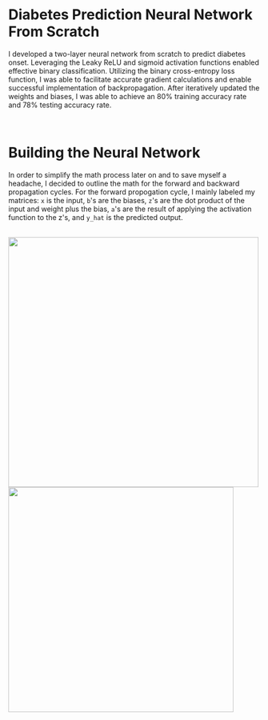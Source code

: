# Diabetes Prediction Neural Network From Scratch
I developed a two-layer neural network from scratch to predict diabetes onset. Leveraging the Leaky ReLU and sigmoid activation functions enabled effective binary classification. Utilizing the binary cross-entropy loss function, I was able to facilitate accurate gradient calculations and enable successful implementation of backpropagation. After iteratively updated the weights and biases, I was able to achieve an 80% training accuracy rate and 78% testing accuracy rate. 

<br />

# Building the Neural Network
In order to simplify the math process later on and to save myself a headache, I decided to outline the math for the forward and backward propagation cycles. For the forward propogation cycle, I mainly labeled my matrices: `x` is the input, `b`'s are the biases, `z`'s are the dot product of the input and weight plus the bias, `a`'s are the result of applying the activation function to the z's, and `y_hat` is the predicted output.

<br />

<img src="https://github.com/benkim2284/Diabetes-Prediction-Neural-Network-From-Scratch/assets/114448555/06f6fa23-1527-4f7d-812b-6fc389d32031" width="500"/>
<img src="https://github.com/benkim2284/Diabetes-Prediction-Neural-Network-From-Scratch/assets/114448555/2c65a347-1a08-4124-ad70-82a8dd4d5f6c" width="450"/>




